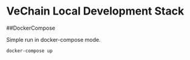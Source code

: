 # VeChain Local Development Stack

##DockerCompose


Simple run in docker-compose mode.

```
docker-compose up
```

